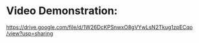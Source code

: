 # Video Demonstration:

https://drive.google.com/file/d/1W26DcKPSnwxO8gVYwLsN2Tkug1zpECqo/view?usp=sharing
